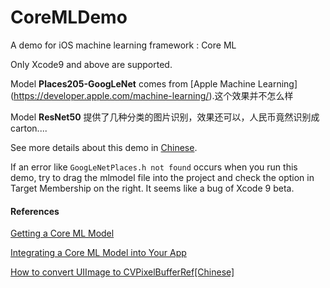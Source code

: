 # CoreMLDemo
A demo for iOS machine learning framework : Core ML

Only Xcode9 and above are supported.

Model **Places205-GoogLeNet** comes from [Apple Machine Learning]
(https://developer.apple.com/machine-learning/).这个效果并不怎么样

Model **ResNet50** 提供了几种分类的图片识别，效果还可以，人民币竟然识别成carton....

See more details about this demo in [Chinese](http://www.jianshu.com/p/ed8e76081cad).

If an error like `GoogLeNetPlaces.h not found` occurs when you run this demo, try to drag the mlmodel file into the project and check the option in Target Membership on the right.
It seems like a bug of Xcode 9 beta.

#### References
[Getting a Core ML Model](https://developer.apple.com/documentation/coreml/getting_a_core_ml_model)

[Integrating a Core ML Model into Your App](https://developer.apple.com/documentation/coreml/integrating_a_core_ml_model_into_your_app)

[How to convert UIImage to CVPixelBufferRef[Chinese]](http://blog.csdn.net/lvmaker/article/details/51508121)

